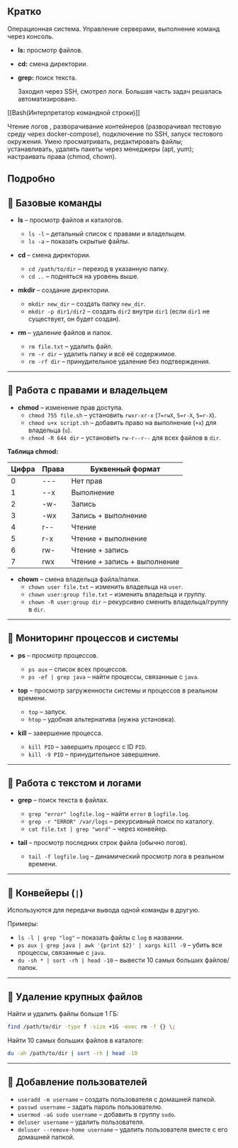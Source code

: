 ## Кратко
Операционная система. Управление серверами, выполнение команд через консоль.

- **ls:** просмотр файлов.
- **cd:** смена директории.
- **grep:** поиск текста.  
    
    Заходил через SSH, смотрел логи. Большая часть задач решалась автоматизировано.

[[Bash(Интерпретатор командной строки)]]

Чтение логов , разворачивание контейнеров (разворачивал тестовую среду через docker-compose), подключение по SSH, запуск тестового окружения. Умею просматривать, редактировать файлы; устанавливать, удалять пакеты через менеджеры (apt, yum); настраивать права (chmod, chown).

## Подробно

## 🔹 Базовые команды

- **ls** – просмотр файлов и каталогов.
    
    - `ls -l` – детальный список с правами и владельцем.
    - `ls -a` – показать скрытые файлы.
- **cd** – смена директории.
    
    - `cd /path/to/dir` – переход в указанную папку.
    - `cd ..` – подняться на уровень выше.
- **mkdir** – создание директории.
    
    - `mkdir new_dir` – создать папку `new_dir`.
    - `mkdir -p dir1/dir2` – создать `dir2` внутри `dir1` (если `dir1` не существует, он будет создан).
- **rm** – удаление файлов и папок.
    
    - `rm file.txt` – удалить файл.
    - `rm -r dir` – удалить папку и всё её содержимое.
    - `rm -rf dir` – принудительное удаление без подтверждения.

---

## 🔹 Работа с правами и владельцем

- **chmod** – изменение прав доступа.
    - `chmod 755 file.sh` – установить `rwxr-xr-x` (`7=rwX`, `5=r-X`, `5=r-X`).
    - `chmod u+x script.sh` – добавить право на выполнение (`+x`) для владельца (`u`).
    - `chmod -R 644 dir` – установить `rw-r--r--` для всех файлов в `dir`.

**Таблица chmod:**

|Цифра|Права|Буквенный формат|
|---|---|---|
|0|---|Нет прав|
|1|--x|Выполнение|
|2|-w-|Запись|
|3|-wx|Запись + выполнение|
|4|r--|Чтение|
|5|r-x|Чтение + выполнение|
|6|rw-|Чтение + запись|
|7|rwx|Чтение + запись + выполнение|

- **chown** – смена владельца файла/папки.
    - `chown user file.txt` – изменить владельца на `user`.
    - `chown user:group file.txt` – изменить владельца и группу.
    - `chown -R user:group dir` – рекурсивно сменить владельца/группу в `dir`.

---

## 🔹 Мониторинг процессов и системы

- **ps** – просмотр процессов.
    
    - `ps aux` – список всех процессов.
    - `ps -ef | grep java` – найти процессы, связанные с `java`.
- **top** – просмотр загруженности системы и процессов в реальном времени.
    
    - `top` – запуск.
    - `htop` – удобная альтернатива (нужна установка).
- **kill** – завершение процесса.
    
    - `kill PID` – завершить процесс с ID `PID`.
    - `kill -9 PID` – принудительное завершение.

---

## 🔹 Работа с текстом и логами

- **grep** – поиск текста в файлах.
    
    - `grep "error" logfile.log` – найти `error` в `logfile.log`.
    - `grep -r "ERROR" /var/logs` – рекурсивный поиск по каталогу.
    - `cat file.txt | grep "word"` – через конвейер.
- **tail** – просмотр последних строк файла (обычно логов).
    
    - `tail -f logfile.log` – динамический просмотр лога в реальном времени.

---

## 🔹 Конвейеры (`|`)

Используются для передачи вывода одной команды в другую.

Примеры:

- `ls -l | grep "log"` – показать файлы с `log` в названии.
- `ps aux | grep java | awk '{print $2}' | xargs kill -9` – убить все процессы, связанные с `java`.
- `du -sh * | sort -rh | head -10` – вывести 10 самых больших файлов/папок.

---

## 🔹 Удаление крупных файлов

Найти и удалить файлы больше 1 ГБ:

```bash
find /path/to/dir -type f -size +1G -exec rm -f {} \;
```

Найти 10 самых больших файлов в каталоге:

```bash
du -ah /path/to/dir | sort -rh | head -10
```

---

## 🔹 Добавление пользователей

- `useradd -m username` – создать пользователя с домашней папкой.
- `passwd username` – задать пароль пользователю.
- `usermod -aG sudo username` – добавить в группу `sudo`.
- `deluser username` – удалить пользователя.
- `deluser --remove-home username` – удалить пользователя вместе с его домашней папкой.


